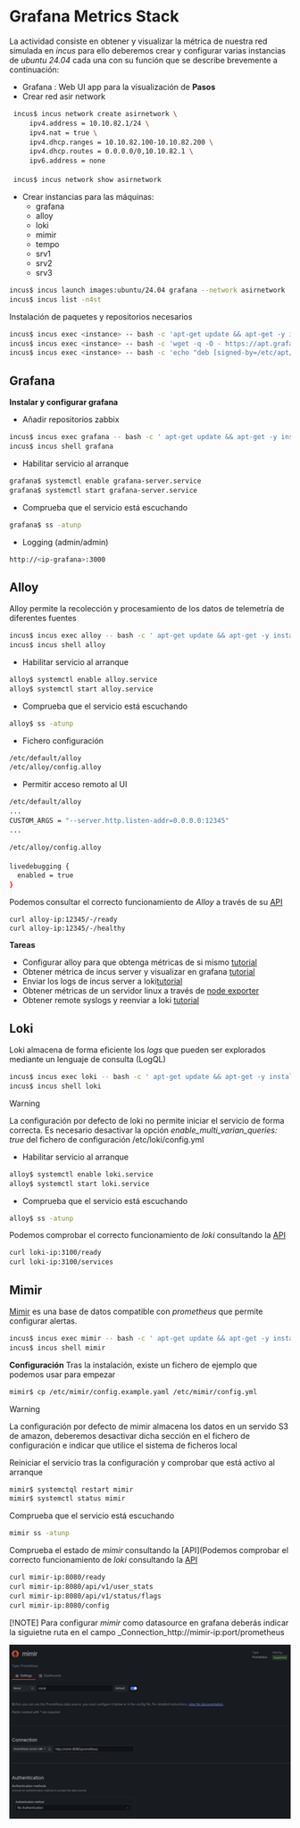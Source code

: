 
# Grafana Metrics Stack
La actividad consiste en obtener y visualizar la métrica de nuestra red simulada en _incus_ para ello deberemos crear y configurar varias instancias de _ubuntu 24.04_ cada una con su función que se describe brevemente a continuación:
* Grafana : Web UI app para la visualización de 
**Pasos**
* Crear red asir network
 ```bash
  incus$ incus network create asirnetwork \
      ipv4.address = 10.10.82.1/24 \
      ipv4.nat = true \ 
      ipv4.dhcp.ranges = 10.10.82.100-10.10.82.200 \
      ipv4.dhcp.routes = 0.0.0.0/0,10.10.82.1 \
      ipv6.address = none
      
  incus$ incus network show asirnetwork     
 ```
* Crear instancias para las máquinas:
	* grafana
	* alloy
	* loki
	* mimir
	* tempo
	* srv1
	* srv2
	* srv3

```bash
incus$ incus launch images:ubuntu/24.04 grafana --network asirnetwork      
incus$ incus list -n4st
```

Instalación de paquetes y repositorios necesarios

```bash
incus$ incus exec <instance> -- bash -c 'apt-get update && apt-get -y install  aptitude wget bash-completion gpg nano xsel vim' 
incus$ incus exec <instance> -- bash -c 'wget -q -O - https://apt.grafana.com/gpg.key | gpg --dearmor > /etc/apt/keyrings/grafana.gpg'
incus$ incus exec <instance> -- bash -c 'echo "deb [signed-by=/etc/apt/keyrings/grafana.gpg] https://apt.grafana.com stable main" | tee /etc/apt/sources.list.d/grafana.list'

```
 
## Grafana
**Instalar y configurar grafana**

* Añadir repositorios zabbix

```bash
incus$ incus exec grafana -- bash -c ' apt-get update && apt-get -y install grafana'
incus$ incus shell grafana
```

* Habilitar servicio al arranque

```bash
grafana$ systemctl enable grafana-server.service
grafana$ systemctl start grafana-server.service
```
* Comprueba que el servicio está escuchando
```bash
grafana$ ss -atunp
```

* Logging (admin/admin)

```bash
http://<ip-grafana>:3000
```

## Alloy
Alloy permite la recolección y procesamiento de los datos de telemetría de diferentes fuentes

```bash
incus$ incus exec alloy -- bash -c ' apt-get update && apt-get -y install alloy'
incus$ incus shell alloy

```

* Habilitar servicio al arranque

```bash
alloy$ systemctl enable alloy.service
alloy$ systemctl start alloy.service
```

* Comprueba que el servicio está escuchando

```bash
alloy$ ss -atunp
```

* Fichero configuración

```bash
/etc/default/alloy
/etc/alloy/config.alloy
```

* Permitir acceso remoto al UI

```bash
/etc/default/alloy
...
CUSTOM_ARGS = "--server.http.listen-addr=0.0.0.0:12345"
...
```

```bash
/etc/alloy/config.alloy

livedebugging {
  enabled = true
}
```

Podemos consultar el correcto funcionamiento de _Alloy_ a través de su [API](https://grafana.com/docs/alloy/latest/reference/http/)

```shell
curl alloy-ip:12345/-/ready
curl alloy-ip:12345/-/healthy
```

**Tareas**
* Configurar alloy para que obtenga métricas de si mismo [tutorial](https://grafana.com/docs/alloy/latest/collect/metamonitoring/)
* Obtener métrica de incus server y visualizar en grafana [tutorial](https://linuxcontainers.org/incus/docs/main/metrics/)
* Enviar los logs de incus server a loki[tutorial](https://linuxcontainers.org/incus/docs/main/server_config/#server-options-logging)
* Obtener métricas de un servidor linux a través de [node exporter](https://gist.github.com/nwesterhausen/d06a772cbf2a741332e37b5b19edb192)
* Obtener remote syslogs y reenviar a loki [tutorial](https://grafana.com/docs/alloy/latest/monitor/monitor-syslog-messages/)


## Loki

Loki almacena de forma eficiente los _logs_ que pueden ser explorados mediante un lenguaje de consulta (LogQL)

```bash
incus$ incus exec loki -- bash -c ' apt-get update && apt-get -y install loki'
incus$ incus shell loki
```

>[!WARNING]
>La configuración por defecto de loki no permite iniciar el servicio de forma correcta. Es necesario desactivar la opción *enable_multi_varian_queries: true* del fichero de configuración /etc/loki/config.yml

* Habilitar servicio al arranque

```bash
alloy$ systemctl enable loki.service
alloy$ systemctl start loki.service
```

* Comprueba que el servicio está escuchando

```bash
alloy$ ss -atunp
```

Podemos comprobar el correcto funcionamiento de _loki_ consultando la [API](https://grafana.com/docs/loki/latest/reference/loki-http-api/)

```bash
curl loki-ip:3100/ready
curl loki-ip:3100/services
```

## Mimir

[Mimir](https://grafana.com/docs/mimir/latest/get-started/) es una base de datos  compatible con _prometheus_ que permite configurar alertas.

```bash
incus$ incus exec mimir -- bash -c ' apt-get update && apt-get -y install mimir'
incus$ incus shell mimir
```

**Configuración**
Tras la instalación, existe un fichero de ejemplo que podemos usar para empezar

```bash
mimir$ cp /etc/mimir/config.example.yaml /etc/mimir/config.yml
```
>[!WARNING]
>La configuración por defecto de mimir almacena los datos en un servido S3 de amazon, deberemos desactivar dicha sección en el fichero de configuración e indicar que utilice el sistema de ficheros local

Reiniciar el servicio tras la configuración y comprobar que está activo al arranque

```bash
mimir$ systemctql restart mimir
mimir$ systemctl status mimir
```

Comprueba que el servicio está escuchando

```bash
mimir ss -atunp
```


Comprueba el estado de _mimir_ consultando la [API](Podemos comprobar el correcto funcionamiento de _loki_ consultando la [API](https://grafana.com/docs/loki/latest/reference/loki-http-api/)

```bash
curl mimir-ip:8080/ready
curl mimir-ip:8080/api/v1/user_stats
curl mimir-ip:8080/api/v1/status/flags
curl mimir-ip:8080/config
```

[!NOTE]
Para configurar _mimir_ como datasource en grafana deberás indicar la siguietne ruta en el campo _Connection_http://mimir-ip:port/prometheus


![grafana-mimir-dashboard](./resources/grafana-mimir-dashboard.png)
